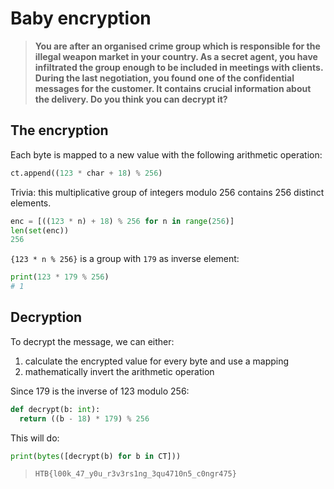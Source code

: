 # Baby encryption

> **You are after an organised crime group which is responsible for the illegal
> weapon market in your country. As a secret agent, you have infiltrated the
> group enough to be included in meetings with clients. During the last
> negotiation, you found one of the confidential messages for the customer. It
> contains crucial information about the delivery. Do you think you can decrypt
> it?**

## The encryption

Each byte is mapped to a new value with the following arithmetic operation:

```python
ct.append((123 * char + 18) % 256)
```

Trivia: this multiplicative group of integers modulo 256 contains 256 distinct
elements.

```python
enc = [((123 * n) + 18) % 256 for n in range(256)]
len(set(enc))
256
```

`{123 * n % 256}` is a group with `179` as inverse element:

```python
print(123 * 179 % 256)
# 1
```

## Decryption

To decrypt the message, we can either:

1) calculate the encrypted value for every byte and use a mapping
2) mathematically invert the arithmetic operation

Since 179 is the inverse of 123 modulo 256:

```python
def decrypt(b: int):
  return ((b - 18) * 179) % 256
```

This will do:

```python
print(bytes([decrypt(b) for b in CT]))
```

> `HTB{l00k_47_y0u_r3v3rs1ng_3qu4710n5_c0ngr475}`
